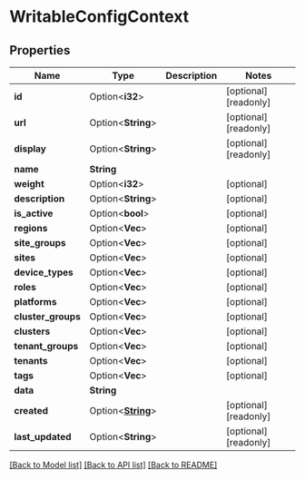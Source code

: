 # WritableConfigContext

## Properties

Name | Type | Description | Notes
------------ | ------------- | ------------- | -------------
**id** | Option<**i32**> |  | [optional][readonly]
**url** | Option<**String**> |  | [optional][readonly]
**display** | Option<**String**> |  | [optional][readonly]
**name** | **String** |  | 
**weight** | Option<**i32**> |  | [optional]
**description** | Option<**String**> |  | [optional]
**is_active** | Option<**bool**> |  | [optional]
**regions** | Option<**Vec<i32>**> |  | [optional]
**site_groups** | Option<**Vec<i32>**> |  | [optional]
**sites** | Option<**Vec<i32>**> |  | [optional]
**device_types** | Option<**Vec<i32>**> |  | [optional]
**roles** | Option<**Vec<i32>**> |  | [optional]
**platforms** | Option<**Vec<i32>**> |  | [optional]
**cluster_groups** | Option<**Vec<i32>**> |  | [optional]
**clusters** | Option<**Vec<i32>**> |  | [optional]
**tenant_groups** | Option<**Vec<i32>**> |  | [optional]
**tenants** | Option<**Vec<i32>**> |  | [optional]
**tags** | Option<**Vec<String>**> |  | [optional]
**data** | **String** |  | 
**created** | Option<[**String**](string.md)> |  | [optional][readonly]
**last_updated** | Option<**String**> |  | [optional][readonly]

[[Back to Model list]](../README.md#documentation-for-models) [[Back to API list]](../README.md#documentation-for-api-endpoints) [[Back to README]](../README.md)


